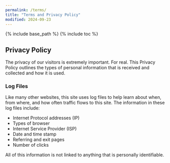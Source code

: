 ```yaml
---
permalink: /terms/
title: "Terms and Privacy Policy"
modified: 2024-09-23
---
```


{% include base_path %}
{% include toc %}

## Privacy Policy

The privacy of our visitors is extremely important. For real. This Privacy Policy outlines the types of personal information that is received and collected and how it is used.

### Log Files

Like many other websites, this site uses log files to help learn about when, from where, and how often traffic flows to this site. The information in these log files include:

* Internet Protocol addresses (IP)
* Types of browser
* Internet Service Provider (ISP)
* Date and time stamp
* Referring and exit pages
* Number of clicks

All of this information is not linked to anything that is personally identifiable.
